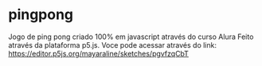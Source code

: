 # pingpong
Jogo de ping pong criado 100% em javascript através do curso Alura
Feito através da plataforma p5.js. Voce pode acessar através do link: https://editor.p5js.org/mayaraline/sketches/pgvfzqCbT
